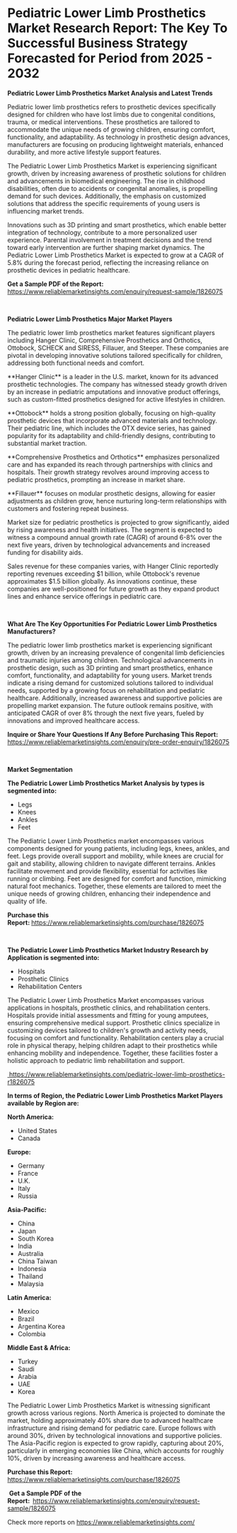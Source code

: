 <p><h1>Pediatric Lower Limb Prosthetics Market Research Report: The Key To Successful Business Strategy Forecasted for Period from 2025 - 2032</h1></p><p><strong>Pediatric Lower Limb Prosthetics Market Analysis and Latest Trends</strong></p>
<p><p>Pediatric lower limb prosthetics refers to prosthetic devices specifically designed for children who have lost limbs due to congenital conditions, trauma, or medical interventions. These prosthetics are tailored to accommodate the unique needs of growing children, ensuring comfort, functionality, and adaptability. As technology in prosthetic design advances, manufacturers are focusing on producing lightweight materials, enhanced durability, and more active lifestyle support features.</p><p>The Pediatric Lower Limb Prosthetics Market is experiencing significant growth, driven by increasing awareness of prosthetic solutions for children and advancements in biomedical engineering. The rise in childhood disabilities, often due to accidents or congenital anomalies, is propelling demand for such devices. Additionally, the emphasis on customized solutions that address the specific requirements of young users is influencing market trends.</p><p>Innovations such as 3D printing and smart prosthetics, which enable better integration of technology, contribute to a more personalized user experience. Parental involvement in treatment decisions and the trend toward early intervention are further shaping market dynamics. The Pediatric Lower Limb Prosthetics Market is expected to grow at a CAGR of 5.8% during the forecast period, reflecting the increasing reliance on prosthetic devices in pediatric healthcare.</p></p>
<p><strong>Get a Sample PDF of the Report:&nbsp;</strong> <a href="https://www.reliablemarketinsights.com/enquiry/request-sample/1826075?utm_campaign=3200&utm_medium=2&utm_source=Github&utm_content=ia&utm_term=05032025&utm_id=pediatric-lower-limb-prosthetics">https://www.reliablemarketinsights.com/enquiry/request-sample/1826075</a></p>
<p>&nbsp;</p>
<p><strong>Pediatric Lower Limb Prosthetics Major Market Players</strong></p>
<p><p>The pediatric lower limb prosthetics market features significant players including Hanger Clinic, Comprehensive Prosthetics and Orthotics, Ottobock, SCHECK and SIRESS, Fillauer, and Steeper. These companies are pivotal in developing innovative solutions tailored specifically for children, addressing both functional needs and comfort.</p><p>**Hanger Clinic** is a leader in the U.S. market, known for its advanced prosthetic technologies. The company has witnessed steady growth driven by an increase in pediatric amputations and innovative product offerings, such as custom-fitted prosthetics designed for active lifestyles in children. </p><p>**Ottobock** holds a strong position globally, focusing on high-quality prosthetic devices that incorporate advanced materials and technology. Their pediatric line, which includes the OTX device series, has gained popularity for its adaptability and child-friendly designs, contributing to substantial market traction.</p><p>**Comprehensive Prosthetics and Orthotics** emphasizes personalized care and has expanded its reach through partnerships with clinics and hospitals. Their growth strategy revolves around improving access to pediatric prosthetics, prompting an increase in market share.</p><p>**Fillauer** focuses on modular prosthetic designs, allowing for easier adjustments as children grow, hence nurturing long-term relationships with customers and fostering repeat business.</p><p>Market size for pediatric prosthetics is projected to grow significantly, aided by rising awareness and health initiatives. The segment is expected to witness a compound annual growth rate (CAGR) of around 6-8% over the next five years, driven by technological advancements and increased funding for disability aids.</p><p>Sales revenue for these companies varies, with Hanger Clinic reportedly reporting revenues exceeding $1 billion, while Ottobock's revenue approximates $1.5 billion globally. As innovations continue, these companies are well-positioned for future growth as they expand product lines and enhance service offerings in pediatric care.</p></p>
<p>&nbsp;</p>
<p><strong>What Are The Key Opportunities For Pediatric Lower Limb Prosthetics Manufacturers?</strong></p>
<p><p>The pediatric lower limb prosthetics market is experiencing significant growth, driven by an increasing prevalence of congenital limb deficiencies and traumatic injuries among children. Technological advancements in prosthetic design, such as 3D printing and smart prosthetics, enhance comfort, functionality, and adaptability for young users. Market trends indicate a rising demand for customized solutions tailored to individual needs, supported by a growing focus on rehabilitation and pediatric healthcare. Additionally, increased awareness and supportive policies are propelling market expansion. The future outlook remains positive, with anticipated CAGR of over 8% through the next five years, fueled by innovations and improved healthcare access.</p></p>
<p><strong>Inquire or Share Your Questions If Any Before Purchasing This Report:</strong> <a href="https://www.reliablemarketinsights.com/enquiry/pre-order-enquiry/1826075?utm_campaign=3200&utm_medium=2&utm_source=Github&utm_content=ia&utm_term=05032025&utm_id=pediatric-lower-limb-prosthetics">https://www.reliablemarketinsights.com/enquiry/pre-order-enquiry/1826075</a></p>
<p>&nbsp;</p>
<p><strong>Market Segmentation</strong></p>
<p><strong>The Pediatric Lower Limb Prosthetics Market Analysis by types is segmented into:</strong></p>
<p><ul><li>Legs</li><li>Knees</li><li>Ankles</li><li>Feet</li></ul></p>
<p><p>The Pediatric Lower Limb Prosthetics market encompasses various components designed for young patients, including legs, knees, ankles, and feet. Legs provide overall support and mobility, while knees are crucial for gait and stability, allowing children to navigate different terrains. Ankles facilitate movement and provide flexibility, essential for activities like running or climbing. Feet are designed for comfort and function, mimicking natural foot mechanics. Together, these elements are tailored to meet the unique needs of growing children, enhancing their independence and quality of life.</p></p>
<p><strong>Purchase this Report:&nbsp;</strong><a href="https://www.reliablemarketinsights.com/purchase/1826075?utm_campaign=3200&utm_medium=2&utm_source=Github&utm_content=ia&utm_term=05032025&utm_id=pediatric-lower-limb-prosthetics">https://www.reliablemarketinsights.com/purchase/1826075</a></p>
<p>&nbsp;</p>
<p><strong>The Pediatric Lower Limb Prosthetics Market Industry Research by Application is segmented into:</strong></p>
<p><ul><li>Hospitals</li><li>Prosthetic Clinics</li><li>Rehabilitation Centers</li></ul></p>
<p><p>The Pediatric Lower Limb Prosthetics Market encompasses various applications in hospitals, prosthetic clinics, and rehabilitation centers. Hospitals provide initial assessments and fitting for young amputees, ensuring comprehensive medical support. Prosthetic clinics specialize in customizing devices tailored to children's growth and activity needs, focusing on comfort and functionality. Rehabilitation centers play a crucial role in physical therapy, helping children adapt to their prosthetics while enhancing mobility and independence. Together, these facilities foster a holistic approach to pediatric limb rehabilitation and support.</p></p>
<p><a href="https://www.reliablemarketinsights.com/pediatric-lower-limb-prosthetics-r1826075?utm_campaign=3200&utm_medium=2&utm_source=Github&utm_content=ia&utm_term=05032025&utm_id=pediatric-lower-limb-prosthetics">&nbsp;https://www.reliablemarketinsights.com/pediatric-lower-limb-prosthetics-r1826075</a></p>
<p><strong>In terms of Region, the Pediatric Lower Limb Prosthetics Market Players available by Region are:</strong></p>
<p>
    <p> <strong> North America: </strong>
        <ul>
            <li>United States</li>
            <li>Canada</li>
        </ul>
        </p> 
    <p> <strong> Europe: </strong>
        <ul>
            <li>Germany</li>
            <li>France</li>
            <li>U.K.</li>
            <li>Italy</li>
            <li>Russia</li>
        </ul>
        </p> 
    <p> <strong> Asia-Pacific: </strong>
        <ul>
            <li>China</li>
            <li>Japan</li>
            <li>South Korea</li>
            <li>India</li>
            <li>Australia</li>
            <li>China Taiwan</li>
            <li>Indonesia</li>
            <li>Thailand</li>
            <li>Malaysia</li>
        </ul>
        </p> 
    <p> <strong> Latin America: </strong>
        <ul>
            <li>Mexico</li>
            <li>Brazil</li>
            <li>Argentina Korea</li>
            <li>Colombia</li>
        </ul>
        </p> 
    <p> <strong> Middle East & Africa: </strong>
        <ul>
            <li>Turkey</li>
            <li>Saudi</li>
            <li>Arabia</li>
            <li>UAE</li>
            <li>Korea</li>
        </ul>
    </p>
    </p>
<p><p>The Pediatric Lower Limb Prosthetics Market is witnessing significant growth across various regions. North America is projected to dominate the market, holding approximately 40% share due to advanced healthcare infrastructure and rising demand for pediatric care. Europe follows with around 30%, driven by technological innovations and supportive policies. The Asia-Pacific region is expected to grow rapidly, capturing about 20%, particularly in emerging economies like China, which accounts for roughly 10%, driven by increasing awareness and healthcare access.</p></p>
<p><strong>Purchase this Report: </strong><a href="https://www.reliablemarketinsights.com/purchase/1826075?utm_campaign=3200&utm_medium=2&utm_source=Github&utm_content=ia&utm_term=05032025&utm_id=pediatric-lower-limb-prosthetics">https://www.reliablemarketinsights.com/purchase/1826075</a></p>
<p>&nbsp;<strong>Get a Sample PDF of the Report:&nbsp;&nbsp;</strong><a href="https://www.reliablemarketinsights.com/enquiry/request-sample/1826075?utm_campaign=3200&utm_medium=2&utm_source=Github&utm_content=ia&utm_term=05032025&utm_id=pediatric-lower-limb-prosthetics">https://www.reliablemarketinsights.com/enquiry/request-sample/1826075</a></p>
<p><strong></strong></p>
<p>Check more reports on <a href="https://www.reliablemarketinsights.com/?utm_campaign=3200&utm_medium=2&utm_source=Github&utm_content=ia&utm_term=05032025&utm_id=pediatric-lower-limb-prosthetics">https://www.reliablemarketinsights.com/</a></p>